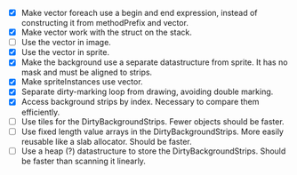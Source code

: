 - [x] Make vector foreach use a begin and end expression, instead of constructing it from methodPrefix and vector.
- [x] Make vector work with the struct on the stack.
- [ ] Use the vector in image.
- [x] Use the vector in sprite.
- [x] Make the background use a separate datastructure from sprite. It has no mask and must be aligned to strips.
- [x] Make spriteInstances use vector.
- [x] Separate dirty-marking loop from drawing, avoiding double marking.
- [x] Access background strips by index. Necessary to compare them efficiently.
- [ ] Use tiles for the DirtyBackgroundStrips. Fewer objects should be faster.
- [ ] Use fixed length value arrays in the DirtyBackgroundStrips. More easily reusable like a slab allocator. Should be faster.
- [ ] Use a heap (?) datastructure to store the DirtyBackgroundStrips. Should be faster than scanning it linearly.
